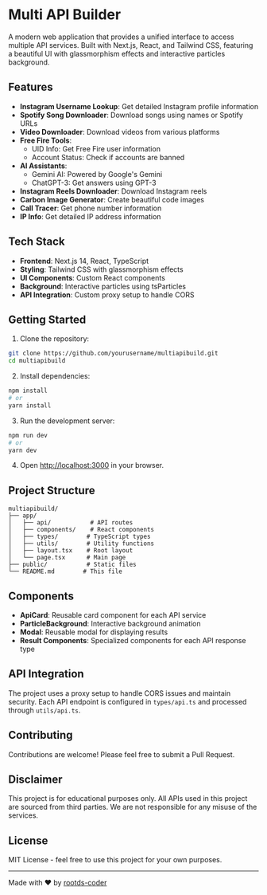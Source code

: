 # Multi API Builder

A modern web application that provides a unified interface to access multiple API services. Built with Next.js, React, and Tailwind CSS, featuring a beautiful UI with glassmorphism effects and interactive particles background.

## Features

- **Instagram Username Lookup**: Get detailed Instagram profile information
- **Spotify Song Downloader**: Download songs using names or Spotify URLs
- **Video Downloader**: Download videos from various platforms
- **Free Fire Tools**:
  - UID Info: Get Free Fire user information
  - Account Status: Check if accounts are banned
- **AI Assistants**:
  - Gemini AI: Powered by Google's Gemini
  - ChatGPT-3: Get answers using GPT-3
- **Instagram Reels Downloader**: Download Instagram reels
- **Carbon Image Generator**: Create beautiful code images
- **Call Tracer**: Get phone number information
- **IP Info**: Get detailed IP address information

## Tech Stack

- **Frontend**: Next.js 14, React, TypeScript
- **Styling**: Tailwind CSS with glassmorphism effects
- **UI Components**: Custom React components
- **Background**: Interactive particles using tsParticles
- **API Integration**: Custom proxy setup to handle CORS

## Getting Started

1. Clone the repository:
```bash
git clone https://github.com/yourusername/multiapibuild.git
cd multiapibuild
```

2. Install dependencies:
```bash
npm install
# or
yarn install
```

3. Run the development server:
```bash
npm run dev
# or
yarn dev
```

4. Open [http://localhost:3000](http://localhost:3000) in your browser.

## Project Structure

```
multiapibuild/
├── app/
│   ├── api/           # API routes
│   ├── components/    # React components
│   ├── types/        # TypeScript types
│   ├── utils/        # Utility functions
│   ├── layout.tsx    # Root layout
│   └── page.tsx      # Main page
├── public/           # Static files
└── README.md        # This file
```

## Components

- **ApiCard**: Reusable card component for each API service
- **ParticleBackground**: Interactive background animation
- **Modal**: Reusable modal for displaying results
- **Result Components**: Specialized components for each API response type

## API Integration

The project uses a proxy setup to handle CORS issues and maintain security. Each API endpoint is configured in `types/api.ts` and processed through `utils/api.ts`.

## Contributing

Contributions are welcome! Please feel free to submit a Pull Request.

## Disclaimer

This project is for educational purposes only. All APIs used in this project are sourced from third parties. We are not responsible for any misuse of the services.

## License

MIT License - feel free to use this project for your own purposes.

---

Made with ❤️ by [rootds-coder](https://github.com/rootds-coder)
